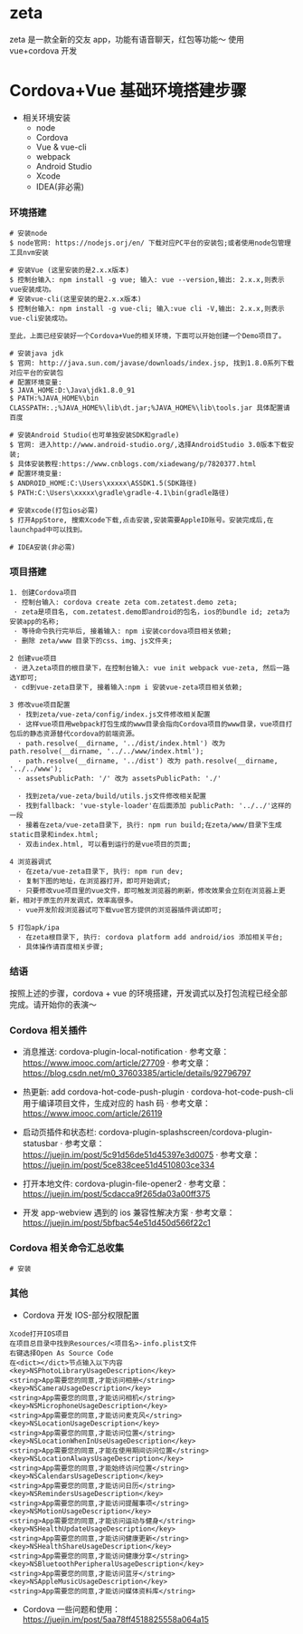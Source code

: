 # zeta

zeta 是一款全新的交友 app，功能有语音聊天，红包等功能～
使用 vue+cordova 开发

# Cordova+Vue 基础环境搭建步骤

- 相关环境安装
  - node
  - Cordova
  - Vue & vue-cli
  - webpack
  - Android Studio
  - Xcode
  - IDEA(非必需)

### 环境搭建

```
# 安装node
$ node官网: https://nodejs.orj/en/ 下载对应PC平台的安装包;或者使用node包管理工具nvm安装

# 安装Vue (这里安装的是2.x.x版本)
$ 控制台输入: npm install -g vue; 输入: vue --version,输出: 2.x.x,则表示vue安装成功。
# 安装vue-cli(这里安装的是2.x.x版本)
$ 控制台输入: npm install -g vue-cli; 输入:vue cli -V,输出: 2.x.x,则表示vue-cli安装成功。

至此，上面已经安装好一个Cordova+Vue的相关环境，下面可以开始创建一个Demo项目了。

# 安装java jdk
$ 官网: http://java.sun.com/javase/downloads/index.jsp, 找到1.8.0系列下载对应平台的安装包
# 配置环境变量:
$ JAVA_HOME:D:\Java\jdk1.8.0_91
$ PATH:%JAVA_HOME%\bin CLASSPATH:.;%JAVA_HOME%\lib\dt.jar;%JAVA_HOME%\lib\tools.jar 具体配置请百度

# 安装Android Studio(也可单独安装SDK和gradle)
$ 官网: 进入http://www.android-studio.org/,选择AndroidStudio 3.0版本下载安装;
$ 具体安装教程:https://www.cnblogs.com/xiadewang/p/7820377.html
# 配置环境变量:
$ ANDROID_HOME:C:\Users\xxxxx\ASSDK1.5(SDK路径)
$ PATH:C:\Users\xxxxx\gradle\gradle-4.1\bin(gradle路径)

# 安装xcode(打包ios必需)
$ 打开AppStore, 搜索Xcode下载,点击安装,安装需要AppleID账号。安装完成后,在launchpad中可以找到。

# IDEA安装(非必需)
```

### 项目搭建

```
1. 创建Cordova项目
 · 控制台输入: cordova create zeta com.zetatest.demo zeta;
 · zeta是项目名, com.zetatest.demo即android的包名，ios的bundle id; zeta为安装app的名称;
 · 等待命令执行完毕后, 接着输入: npm i安装cordova项目相关依赖;
 · 删除 zeta/www 目录下的css、img、js文件夹;

2 创建vue项目
 · 进入zeta项目的根目录下，在控制台输入: vue init webpack vue-zeta, 然后一路选Y即可;
 · cd到vue-zeta目录下, 接着输入:npm i 安装vue-zeta项目相关依赖;

3 修改vue项目配置
  · 找到zeta/vue-zeta/config/index.js文件修改相关配置
  · 这样vue项目用webpack打包生成的www目录会指向Cordova项目的www目录，vue项目打包后的静态资源替代cordova的前端资源。
  · path.resolve(__dirname, '../dist/index.html') 改为 path.resolve(__dirname, '../../www/index.html');
  · path.resolve(__dirname, '../dist') 改为 path.resolve(__dirname, '../../www');
  · assetsPublicPath: '/' 改为 assetsPublicPath: './'

  · 找到zeta/vue-zeta/build/utils.js文件修改相关配置
  · 找到fallback: 'vue-style-loader'在后面添加 publicPath: '../../'这样的一段
  · 接着在zeta/vue-zeta目录下, 执行: npm run build;在zeta/www/目录下生成static目录和index.html;
  · 双击index.html, 可以看到运行的是vue项目的页面;

4 浏览器调式
  · 在zeta/vue-zeta目录下, 执行: npm run dev;
  · 复制下图的地址，在浏览器打开，即可开始调式;
  · 只要修改vue项目里的vue文件，即可触发浏览器的刷新，修改效果会立刻在浏览器上更新，相对于原生的开发调式，效率高很多。
  · vue开发阶段浏览器试可下载vue官方提供的浏览器插件调试即可;

5 打包apk/ipa
  · 在zeta根目录下, 执行: cordova platform add android/ios 添加相关平台;
  · 具体操作请百度相关步骤;
```

### 结语

按照上述的步骤，cordova + vue 的环境搭建，开发调式以及打包流程已经全部完成。请开始你的表演～

### Cordova 相关插件

- 消息推送: cordova-plugin-local-notification
  · 参考文章：https://www.imooc.com/article/27709
  · 参考文章：https://blog.csdn.net/m0_37603385/article/details/92796797

- 热更新: add cordova-hot-code-push-plugin
  · cordova-hot-code-push-cli 用于编译项目文件，生成对应的 hash 码
  · 参考文章：https://www.imooc.com/article/26119

- 启动页插件和状态栏: cordova-plugin-splashscreen/cordova-plugin-statusbar
  · 参考文章：https://juejin.im/post/5c91d56de51d45397e3d0075
  · 参考文章：https://juejin.im/post/5ce838cee51d4510803ce334

- 打开本地文件: cordova-plugin-file-opener2
  · 参考文章：https://juejin.im/post/5cdacca9f265da03a00ff375

- 开发 app-webview 遇到的 ios 兼容性解决方案
  · 参考文章：https://juejin.im/post/5bfbac54e51d450d566f22c1

### Cordova 相关命令汇总收集

```
# 安装
```

### 其他

- Cordova 开发 IOS-部分权限配置

```
Xcode打开IOS项目
在项目总目录中找到Resources/<项目名>-info.plist文件
右键选择Open As Source Code
在<dict></dict>节点输入以下内容
<key>NSPhotoLibraryUsageDescription</key>
<string>App需要您的同意,才能访问相册</string>
<key>NSCameraUsageDescription</key>
<string>App需要您的同意,才能访问相机</string>
<key>NSMicrophoneUsageDescription</key>
<string>App需要您的同意,才能访问麦克风</string>
<key>NSLocationUsageDescription</key>
<string>App需要您的同意,才能访问位置</string>
<key>NSLocationWhenInUseUsageDescription</key>
<string>App需要您的同意,才能在使用期间访问位置</string>
<key>NSLocationAlwaysUsageDescription</key>
<string>App需要您的同意,才能始终访问位置</string>
<key>NSCalendarsUsageDescription</key>
<string>App需要您的同意,才能访问日历</string>
<key>NSRemindersUsageDescription</key>
<string>App需要您的同意,才能访问提醒事项</string>
<key>NSMotionUsageDescription</key>
<string>App需要您的同意,才能访问运动与健身</string>
<key>NSHealthUpdateUsageDescription</key>
<string>App需要您的同意,才能访问健康更新</string>
<key>NSHealthShareUsageDescription</key>
<string>App需要您的同意,才能访问健康分享</string>
<key>NSBluetoothPeripheralUsageDescription</key>
<string>App需要您的同意,才能访问蓝牙</string>
<key>NSAppleMusicUsageDescription</key>
<string>App需要您的同意,才能访问媒体资料库</string>
```

- Cordova 一些问题和使用：https://juejin.im/post/5aa78ff4518825558a064a15
